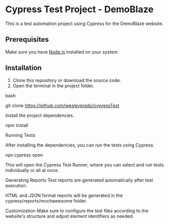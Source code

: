 # Cypress Test Project - DemoBlaze

This is a test automation project using Cypress for the DemoBlaze website.

## Prerequisites

Make sure you have [Node.js](https://nodejs.org/) installed on your system.

## Installation

1. Clone this repository or download the source code.
2. Open the terminal in the project folder.

bash

git clone https://github.com/wesleyprado/cypressTest

Install the project dependencies.

npm install

Running Tests

After installing the dependencies, you can run the tests using Cypress.

npx cypress open

This will open the Cypress Test Runner, where you can select and run tests individually or all at once.

Generating Reports
Test reports are generated automatically after test execution.

HTML and JSON format reports will be generated in the cypress/reports/mochawesome folder.

Customization
Make sure to configure the test files according to the website's structure and adjust element identifiers as needed.